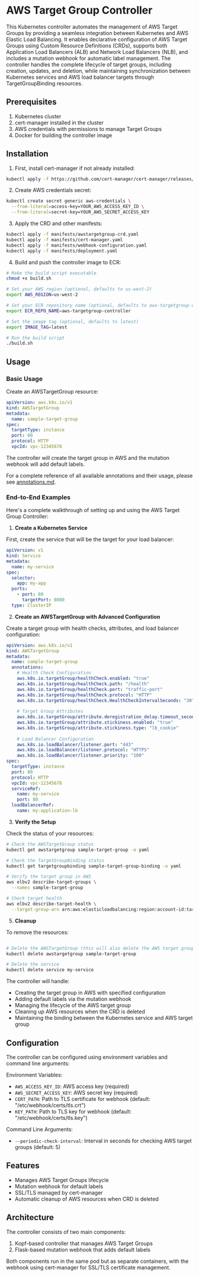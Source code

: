 # AWS Target Group Controller

This Kubernetes controller automates the management of AWS Target Groups by providing a seamless integration between Kubernetes and AWS Elastic Load Balancing. It enables declarative configuration of AWS Target Groups using Custom Resource Definitions (CRDs), supports both Application Load Balancers (ALB) and Network Load Balancers (NLB), and includes a mutation webhook for automatic label management. The controller handles the complete lifecycle of target groups, including creation, updates, and deletion, while maintaining synchronization between Kubernetes services and AWS load balancer targets through TargetGroupBinding resources.

## Prerequisites

1. Kubernetes cluster
2. cert-manager installed in the cluster
3. AWS credentials with permissions to manage Target Groups
4. Docker for building the controller image

## Installation

1. First, install cert-manager if not already installed:
```bash
kubectl apply -f https://github.com/cert-manager/cert-manager/releases/download/v1.11.0/cert-manager.yaml
```

2. Create AWS credentials secret:
```bash
kubectl create secret generic aws-credentials \
  --from-literal=access-key=YOUR_AWS_ACCESS_KEY_ID \
  --from-literal=secret-key=YOUR_AWS_SECRET_ACCESS_KEY
```

3. Apply the CRD and other manifests:
```bash
kubectl apply -f manifests/awstargetgroup-crd.yaml
kubectl apply -f manifests/cert-manager.yaml
kubectl apply -f manifests/webhook-configuration.yaml
kubectl apply -f manifests/deployment.yaml
```

4. Build and push the controller image to ECR:
```bash
# Make the build script executable
chmod +x build.sh

# Set your AWS region (optional, defaults to us-west-2)
export AWS_REGION=us-west-2

# Set your ECR repository name (optional, defaults to aws-targetgroup-controller)
export ECR_REPO_NAME=aws-targetgroup-controller

# Set the image tag (optional, defaults to latest)
export IMAGE_TAG=latest

# Run the build script
./build.sh
```

## Usage

### Basic Usage

Create an AWSTargetGroup resource:

```yaml
apiVersion: aws.k8s.io/v1
kind: AWSTargetGroup
metadata:
  name: sample-target-group
spec:
  targetType: instance
  port: 80
  protocol: HTTP
  vpcId: vpc-12345678
```

The controller will create the target group in AWS and the mutation webhook will add default labels.

For a complete reference of all available annotations and their usage, please see [annotations.md](annotations.md).

### End-to-End Examples

Here's a complete walkthrough of setting up and using the AWS Target Group Controller:

1. **Create a Kubernetes Service**

First, create the service that will be the target for your load balancer:

```yaml
apiVersion: v1
kind: Service
metadata:
  name: my-service
spec:
  selector:
    app: my-app
  ports:
    - port: 80
      targetPort: 8080
  type: ClusterIP
```

2. **Create an AWSTargetGroup with Advanced Configuration**

Create a target group with health checks, attributes, and load balancer configuration:

```yaml
apiVersion: aws.k8s.io/v1
kind: AWSTargetGroup
metadata:
  name: sample-target-group
  annotations:
    # Health Check Configuration
    aws.k8s.io.targetGroup/healthCheck.enabled: "true"
    aws.k8s.io.targetGroup/healthCheck.path: "/health"
    aws.k8s.io.targetGroup/healthCheck.port: "traffic-port"
    aws.k8s.io.targetGroup/healthCheck.protocol: "HTTP"
    aws.k8s.io.targetGroup/healthCheck.HealthCheckIntervalSeconds: "30"
    
    # Target Group Attributes
    aws.k8s.io.targetGroup/attribute.deregistration_delay.timeout_seconds: "300"
    aws.k8s.io.targetGroup/attribute.stickiness.enabled: "true"
    aws.k8s.io.targetGroup/attribute.stickiness.type: "lb_cookie"
    
    # Load Balancer Configuration
    aws.k8s.io.loadBalancer/listener.port: "443"
    aws.k8s.io.loadBalancer/listener.protocol: "HTTPS"
    aws.k8s.io.loadBalancer/listener.priority: "100"
spec:
  targetType: instance
  port: 80
  protocol: HTTP
  vpcId: vpc-12345678
  serviceRef:
    name: my-service
    port: 80
  loadBalancerRef:
    name: my-application-lb
```


3. **Verify the Setup**

Check the status of your resources:

```bash
# Check the AWSTargetGroup status
kubectl get awstargetgroup sample-target-group -o yaml

# Check the TargetGroupBinding status
kubectl get targetgroupbinding sample-target-group-binding -o yaml

# Verify the target group in AWS
aws elbv2 describe-target-groups \
  --names sample-target-group

# Check target health
aws elbv2 describe-target-health \
  --target-group-arn arn:aws:elasticloadbalancing:region:account-id:targetgroup/sample-target-group/1234567890
```

5. **Cleanup**

To remove the resources:

```bash

# Delete the AWSTargetGroup (this will also delete the AWS target group)
kubectl delete awstargetgroup sample-target-group

# Delete the service
kubectl delete service my-service
```

The controller will handle:
- Creating the target group in AWS with specified configuration
- Adding default labels via the mutation webhook
- Managing the lifecycle of the AWS target group
- Cleaning up AWS resources when the CRD is deleted
- Maintaining the binding between the Kubernetes service and AWS target group

## Configuration

The controller can be configured using environment variables and command line arguments:

Environment Variables:
- `AWS_ACCESS_KEY_ID`: AWS access key (required)
- `AWS_SECRET_ACCESS_KEY`: AWS secret key (required)
- `CERT_PATH`: Path to TLS certificate for webhook (default: "/etc/webhook/certs/tls.crt")
- `KEY_PATH`: Path to TLS key for webhook (default: "/etc/webhook/certs/tls.key")

Command Line Arguments:
- `--periodic-check-interval`: Interval in seconds for checking AWS target groups (default: 5)

## Features

- Manages AWS Target Groups lifecycle
- Mutation webhook for default labels
- SSL/TLS managed by cert-manager
- Automatic cleanup of AWS resources when CRD is deleted

## Architecture

The controller consists of two main components:
1. Kopf-based controller that manages AWS Target Groups
2. Flask-based mutation webhook that adds default labels

Both components run in the same pod but as separate containers, with the webhook using cert-manager for SSL/TLS certificate management.